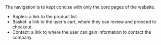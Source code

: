 The navigation is to kept concise with only the core pages of the website.

- Apples: a link to the product list
- Basket: a link to the user's cart, where they can review and proceed to checkout.
- Contact: a link to where the user can gain information to contact the company.
